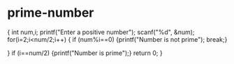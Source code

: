 # prime-number

{
    int num,i;
printf("Enter a positive number");
scanf("%d", &num);
for(i=2;i<num/2;i++)
{
    if (num%i==0)
    {printf("Number is not prime");
    break;}
    
}
if (i==num/2)
{printf("Number is prime");}
return 0;
}

